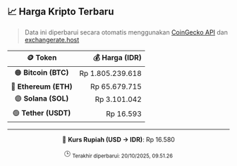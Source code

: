 

<!-- HARGA_KRIPTO -->
## 📈 Harga Kripto Terbaru

> Data ini diperbarui secara otomatis menggunakan [CoinGecko API](https://www.coingecko.com/) dan [exchangerate.host](https://exchangerate.host/)

<div align="center">

| 🪙 Token | 💰 Harga (IDR) |
|:------:|---------------:|
| 🟠 **Bitcoin (BTC)**   | Rp 1.805.239.618 |
| 🔵 **Ethereum (ETH)**  | Rp 65.679.715 |
| 🟣 **Solana (SOL)**    | Rp 3.101.042 |
| 🟢 **Tether (USDT)**   | Rp 16.593 |

---

💱 **Kurs Rupiah (USD → IDR)**: Rp 16.580

🕒 <sub>Terakhir diperbarui: 20/10/2025, 09.51.26</sub>

</div>
<!-- /HARGA_KRIPTO -->